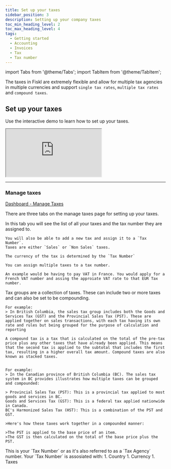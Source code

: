 ```yaml
---
title: Set up your taxes
sidebar_position: 3
description: Setting up your company taxes
toc_min_heading_level: 2
toc_max_heading_level: 4
tags:
  - Getting started
  - Accounting
  - Invoices
  - Tax
  - Tax number
---
```


import Tabs from '@theme/Tabs';
import TabItem from '@theme/TabItem';

The taxes in Fiskl are extremely flexible and allow for multiple tax agencies in multiple currencies and support `single tax rates`, `multiple tax rates` and `compound taxes`.

## Set up your taxes

Use the interactive demo to learn how to set up your taxes.


<div style={{ position: 'relative', paddingBottom: '56.25%', height: 0, width: '100%' }}>
  <iframe
    style={{ position: 'absolute', top: 0, left: 0, width: '100%', height: '100%', border: 0 }}
    src="https://demo.fiskl.com/e/clzfgbf21001skx0c7irtx3gl/tour"
    allowFullScreen
    webkitallowfullscreen="true"
    mozallowfullscreen="true"
    allowtransparency="true"
  ></iframe>
</div>

---

### Manage taxes

[Dashboard - Manage Taxes](https://my.fiskl.com/manage-taxes)

There are three tabs on the manage taxes page for setting up your taxes.

<Tabs lazy>
  <TabItem value="single" label="Single taxes" default>
    In this tab you will see the list of all your taxes and the tax number they are assigned to.

    You will also be able to add a new tax and assign it to a `Tax Number`.
    Taxes are either `Sales` or `Non Sales` taxes.

    The currency of the tax is determined by the `Tax Number`

    You can assign multiple taxes to a tax number.

    An example would be having to pay VAT in France. You would apply for a French VAT number and assing the approiate VAT rate to that EUR Tax number.
  </TabItem>
  <TabItem value="groups" label="Tax groups">
    Tax groups are a collection of taxes. These can include two or more taxes and can also be set to be compounding.

    For example:
    > In British Columbia, the sales tax group includes both the Goods and Services Tax (GST) and the Provincial Sales Tax (PST). These are applied together on sales transactions, with each tax having its own rate and rules but being grouped for the purpose of calculation and reporting

    A compound tax is a tax that is calculated on the total of the pre-tax price plus any other taxes that have already been applied. This means that the second tax is applied to the subtotal that includes the first tax, resulting in a higher overall tax amount. Compound taxes are also known as stacked taxes.


    For example:
    > In the Canadian province of British Columbia (BC). The sales tax system in BC provides illustrates how multiple taxes can be grouped and compounded:

    > Provincial Sales Tax (PST): This is a provincial tax applied to most goods and services in BC.
    Goods and Services Tax (GST): This is a federal tax applied nationwide in Canada.
    BC's Harmonized Sales Tax (HST): This is a combination of the PST and GST.

    >Here's how these taxes work together in a compounded manner:

    >The PST is applied to the base price of an item.
    >The GST is then calculated on the total of the base price plus the PST.


  </TabItem>
  <TabItem value="number" label="Tax ID/VAT Nr">
    This is your `Tax Number` or as it's also referred to as a `Tax Agency` number.
    Your `Tax Number` is assosiated with:
    1. Country
    1. Currency
    1. Taxes
  </TabItem>
</Tabs>
